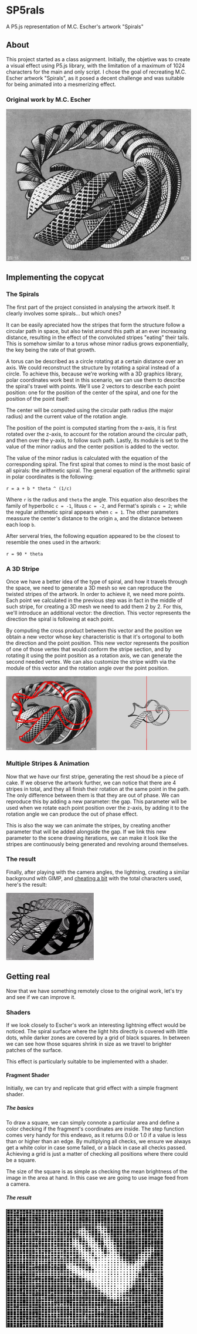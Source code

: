 # SP5rals
A P5.js representation of M.C. Escher's artwork "Spirals"

## About 
This project started as a class asignment. Initially, the objetive was to create a visual effect using P5.js library, with the limitation of a maximum of 1024 characters for the main and only script. I chose the goal of recreating M.C. Escher artwork "Spirals", as it posed a decent challenge and was suitable for being animated into a mesmerizing effect.

### Original work by M.C. Escher
![Spirals artwork by M.C. Escher](https://github.com/CaptainChameleon/sp5rals/blob/39a40f17abfff7e511307364ab20c601e5ea3aea/Spirals%20-%20M.C.%20Escher.jpg)

## Implementing the copycat
### The Spirals
The first part of the project consisted in analysing the artwork itself. It clearly involves some spirals... but which ones? 

It can be easily apreciated how the stripes that form the structure follow a circular path in space, but also twist around this path at an ever increasing distance, resulting in the effect of the convoluted stripes "eating" their tails. This is somehow similar to a torus whose minor radius grows exponentially, the key being the rate of that growth. 

A torus can be described as a circle rotating at a certain distance over an axis. We could reconstruct the structure by rotating a spiral instead of a circle. To achieve this, because we're working with a 3D graphics library, polar coordinates work best in this scenario, we can use them to describe the spiral's travel with points. We'll use 2 vectors to describe each point position: one for the position of the center of the spiral, and one for the position of the point itself: 

The center will be computed using the circular path radius (the major radius) and the current value of the rotation angle. 

The position of the point is computed starting from the x-axis, it is first rotated over the z-axis, to account for the rotation around the circular path,  and then over the y-axis, to follow such path. Lastly, its module is set to the value of the minor radius and the center position is added to the vector.

The value of the minor radius is calculated with the equation of the corresponding spiral. The first spiral that comes to mind is the most basic of all spirals: the arithmetic spiral. The general equation of the arithmetic spiral in polar coordinates is the following: 

`r = a + b * theta ^ (1/c)`

Where `r` is the radius and `theta` the angle. This equation also describes the family of hyperbolic `c = -1`, lituus `c = -2`, and Fermat's spirals `c = 2`; while the regular arithmetic spiral appears when `c = 1`. The other parameters meassure the center's distance to the origin `a`, and the distance between each loop `b`. 

After serveral tries, the following equation appeared to be the closest to resemble the ones used in the artwork: 

`r = 90 * theta`

### A 3D Stripe
Once we have a better idea of the type of spiral, and how it travels through the space, we need to generate a 3D mesh so we can reproduce the twisted stripes of the artwork. In order to achieve it, we need more points. Each point we calculated in the previous step was in fact in the middle of such stripe, for creating a 3D mesh we need to add them 2 by 2. For this, we'll introduce an additional vector: the direction. This vector represents the direction the spiral is following at each point.

By computing the cross product between this vector and the position we obtain a new vector whose key characteristic is that it's ortogonal to both the direction and the point position. This new vector represents the position of one of those vertex that would conform the stripe section, and by rotating it using the point position as a rotation axis, we can generate the second needed vertex. We can also customize the stripe width via the module of this vector and the rotation angle over the point position.

![First Stripe](https://github.com/CaptainChameleon/SP5rals/blob/5ddce9e2762e2a467cad511c13d53a6088ce6dc4/First%20stripe.jpg)

### Multiple Stripes & Animation
Now that we have our first stripe, generating the rest shoud be a piece of cake. If we observe the artwork further, we can notice that there are 4 stripes in total, and they all finish their rotation at the same point in the path. The only difference between them is that they are out of phase. We can reproduce this by adding a new parameter: the gap. This parameter will be used when we rotate each point position over the z-axis, by adding it to the rotation angle we can produce the out of phase effect.

This is also the way we can animate the stripes, by creating another parameter that will be added alongside the gap. If we link this new parameter to the scene drawing iterations, we can make it look like the stripes are continuously being generated and revolving around themselves.

### The result
Finally, after playing with the camera angles, the lightning, creating a similar background with GIMP, and [cheating a bit](https://codebeautify.org/minify-js) with the total characters used, here's the result:

![P5.js representation](https://github.com/CaptainChameleon/SP5rals/blob/5ddce9e2762e2a467cad511c13d53a6088ce6dc4/SP5rals.gif)

## Getting real
Now that we have something remotely close to the original work, let's try and see if we can improve it.

### Shaders
If we look closely to Escher's work an interesting lightning effect would be noticed. The spiral surface where the light hits directly is covered with little dots, while darker zones are covered by a grid of black squares. In between we can see how those squares shrink in size as we travel to brighter patches of the surface.

This effect is particularly suitable to be implemented with a shader.

#### Fragment Shader
Initially, we can try and replicate that grid effect with a simple fragment shader.

##### The basics
To draw a square, we can simply connote a particular area and define a color checking if the fragment's coordinates are inside. The step function comes very handy for this endeavo, as it returns 0.0 or 1.0 if a value is less than or higher than an edge. By multiplying all checks, we ensure we always get a white color in case some failed, or a black in case all checks passed. Achieving a grid is just a matter of checking all positions where there could be a square.

The size of the square is as simple as checking the mean brightness of the image in the area at hand. In this case we are going to use image feed from a camera.

##### The result
![Fragment shader applied to webcam](https://github.com/CaptainChameleon/SP5rals/blob/26127f7ff7ffebe8b47753946ad84ec7a4f97aa3/shaders/EscherFragment/result.gif)
